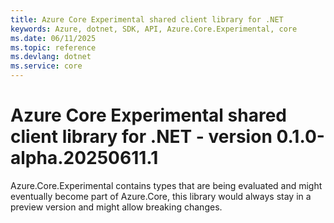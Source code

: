 ```yaml
---
title: Azure Core Experimental shared client library for .NET
keywords: Azure, dotnet, SDK, API, Azure.Core.Experimental, core
ms.date: 06/11/2025
ms.topic: reference
ms.devlang: dotnet
ms.service: core
---
```

# Azure Core Experimental shared client library for .NET - version 0.1.0-alpha.20250611.1 


Azure.Core.Experimental contains types that are being evaluated and might eventually become part of Azure.Core, this library would always stay in a preview version and might allow breaking changes.

